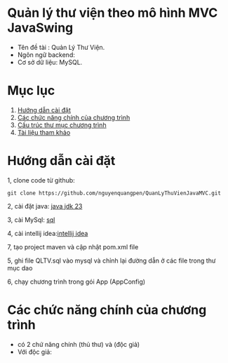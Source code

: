 # Quản lý thư viện theo mô hình MVC JavaSwing
- Tên đề tài : Quản Lý Thư Viện.
- Ngôn ngữ backend:
- Cơ sở dữ liệu: MySQL.

# Mục lục
  1. [Hướng dẫn cài đặt](#hướng-dẫn-cài-đặt)
  2. [Các chức năng chính của chương trình](#các-chức-năng-chính-của-chương-trình)
  3. [Cấu trúc thư mục chương trình](#cấu-trúc-thư-mục-chương-trình)
  4. [Tài liệu tham khảo](#tài-liệu-tham-khảo)

# Hướng dẫn cài đặt
1, clone code từ github:

    git clone https://github.com/nguyenquangpen/QuanLyThuVienJavaMVC.git

2, cài đặt java: [java jdk 23](https://www.oracle.com/java/technologies/downloads/)

3, cài MySql: [sql](https://www.mysql.com/downloads/)

4, cài intellij idea:[intellij idea](https://www.jetbrains.com/idea/download/?section=windows)

7, tạo project maven và cập nhật pom.xml file

5, ghi file QLTV.sql vào mysql và chỉnh lại đường dẫn ở các file trong thư mục dao

6, chạy chương trình trong gói App (AppConfig)

# Các chức năng chính của chương trình

- có 2 chứ năng chính (thủ thư) và (độc giả)
- Với độc giả:
    


